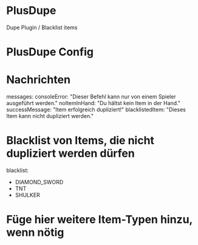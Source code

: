 # PlusDupe
Dupe Plugin / Blacklist items






# PlusDupe Config

# Nachrichten
messages:
  consoleError: "Dieser Befehl kann nur von einem Spieler ausgeführt werden."
  noItemInHand: "Du hältst kein Item in der Hand."
  successMessage: "Item erfolgreich dupliziert!"
  blacklistedItem: "Dieses Item kann nicht dupliziert werden."

# Blacklist von Items, die nicht dupliziert werden dürfen
blacklist:
  - DIAMOND_SWORD
  - TNT
  - SHULKER
  # Füge hier weitere Item-Typen hinzu, wenn nötig
